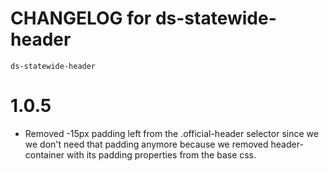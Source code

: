 # CHANGELOG for ds-statewide-header
`ds-statewide-header`
# 1.0.5
* Removed -15px padding left from the .official-header selector since we we don't need that padding anymore because we removed header-container with its padding properties from the base css.
